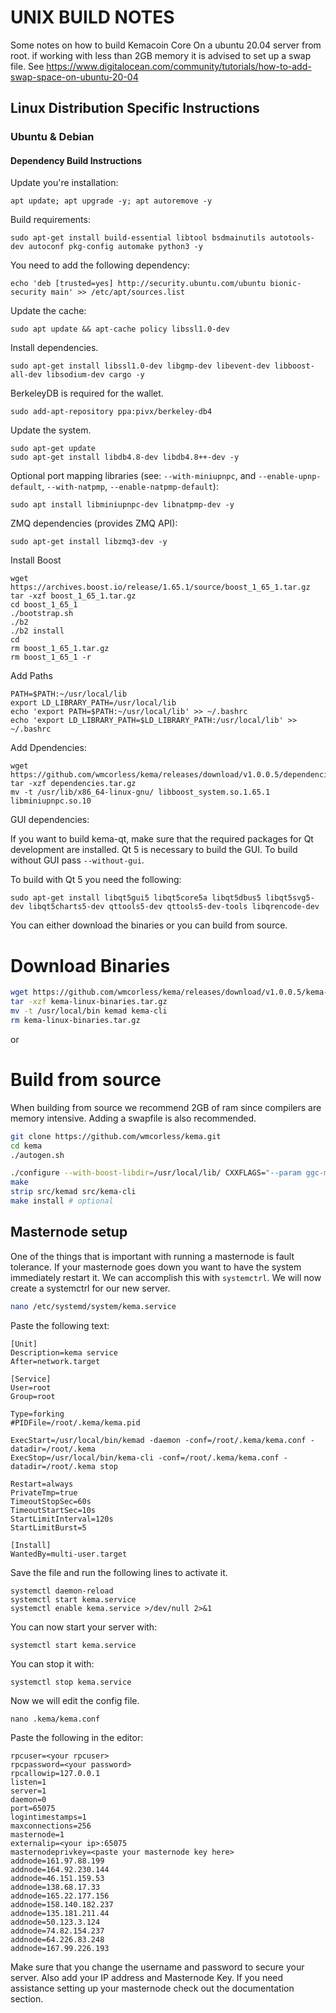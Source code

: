 UNIX BUILD NOTES
====================
Some notes on how to build Kemacoin Core On a ubuntu 20.04 server from root.
if working with less than 2GB memory it is advised to set up a swap file. See https://www.digitalocean.com/community/tutorials/how-to-add-swap-space-on-ubuntu-20-04

## Linux Distribution Specific Instructions

### Ubuntu & Debian

#### Dependency Build Instructions

Update you're installation:

    apt update; apt upgrade -y; apt autoremove -y

Build requirements:

    sudo apt-get install build-essential libtool bsdmainutils autotools-dev autoconf pkg-config automake python3 -y

You need to add the following dependency:

    echo 'deb [trusted=yes] http://security.ubuntu.com/ubuntu bionic-security main' >> /etc/apt/sources.list

Update the cache:

    sudo apt update && apt-cache policy libssl1.0-dev
    
Install dependencies.

    sudo apt-get install libssl1.0-dev libgmp-dev libevent-dev libboost-all-dev libsodium-dev cargo -y

BerkeleyDB is required for the wallet.

    sudo add-apt-repository ppa:pivx/berkeley-db4

Update the system.

    sudo apt-get update
    sudo apt-get install libdb4.8-dev libdb4.8++-dev -y

Optional port mapping libraries (see: `--with-miniupnpc`, and `--enable-upnp-default`, `--with-natpmp`, `--enable-natpmp-default`):

    sudo apt install libminiupnpc-dev libnatpmp-dev -y

ZMQ dependencies (provides ZMQ API):

    sudo apt-get install libzmq3-dev -y

Install Boost

    wget https://archives.boost.io/release/1.65.1/source/boost_1_65_1.tar.gz
    tar -xzf boost_1_65_1.tar.gz
    cd boost_1_65_1
    ./bootstrap.sh
    ./b2
    ./b2 install
    cd
    rm boost_1_65_1.tar.gz
    rm boost_1_65_1 -r
    
Add Paths

    PATH=$PATH:~/usr/local/lib
    export LD_LIBRARY_PATH=/usr/local/lib
    echo 'export PATH=$PATH:~/usr/local/lib' >> ~/.bashrc
    echo 'export LD_LIBRARY_PATH=$LD_LIBRARY_PATH:/usr/local/lib' >> ~/.bashrc

Add Dpendencies:

    wget https://github.com/wmcorless/kema/releases/download/v1.0.0.5/dependencies.tar.gz
    tar -xzf dependencies.tar.gz
    mv -t /usr/lib/x86_64-linux-gnu/ libboost_system.so.1.65.1 libminiupnpc.so.10

GUI dependencies:

If you want to build kema-qt, make sure that the required packages for Qt development
are installed. Qt 5 is necessary to build the GUI.
To build without GUI pass `--without-gui`.

To build with Qt 5 you need the following:

    sudo apt-get install libqt5gui5 libqt5core5a libqt5dbus5 libqt5svg5-dev libqt5charts5-dev qttools5-dev qttools5-dev-tools libqrencode-dev

You can either download the binaries or you can build from source.

# Download Binaries

```bash
wget https://github.com/wmcorless/kema/releases/download/v1.0.0.5/kema-linux-binaries.tar.gz
tar -xzf kema-linux-binaries.tar.gz
mv -t /usr/local/bin kemad kema-cli
rm kema-linux-binaries.tar.gz
```
or

# Build from source
When building from source we recommend 2GB of ram since compilers are memory intensive. Adding a swapfile is also recommended.
    
```bash
git clone https://github.com/wmcorless/kema.git
cd kema
./autogen.sh
```
```bash
./configure --with-boost-libdir=/usr/local/lib/ CXXFLAGS="--param ggc-min-expand=1 --param ggc-min-heapsize=32768" 
make
strip src/kemad src/kema-cli
make install # optional
```

Masternode setup
----
One of the things that is important with running a masternode is fault tolerance. If your masternode goes down you want to have the system immediately restart it. We can accomplish this with `systemctrl`. We will now create a systemctrl for our new server.

```bash
nano /etc/systemd/system/kema.service
```
Paste the following text:

    [Unit]
    Description=kema service
    After=network.target

    [Service]
    User=root
    Group=root

    Type=forking
    #PIDFile=/root/.kema/kema.pid

    ExecStart=/usr/local/bin/kemad -daemon -conf=/root/.kema/kema.conf -datadir=/root/.kema
    ExecStop=/usr/local/bin/kema-cli -conf=/root/.kema/kema.conf -datadir=/root/.kema stop

    Restart=always
    PrivateTmp=true
    TimeoutStopSec=60s
    TimeoutStartSec=10s
    StartLimitInterval=120s    
    StartLimitBurst=5

    [Install]
    WantedBy=multi-user.target

Save the file and run the following lines to activate it.

    systemctl daemon-reload
    systemctl start kema.service
    systemctl enable kema.service >/dev/null 2>&1

You can now start your server with:

    systemctl start kema.service

You can stop it with:

    systemctl stop kema.service

Now we will edit the config file.

    nano .kema/kema.conf

Paste the following in the editor:

    rpcuser=<your rpcuser>
    rpcpassword=<your password>
    rpcallowip=127.0.0.1
    listen=1
    server=1
    daemon=0
    port=65075
    logintimestamps=1
    maxconnections=256
    masternode=1
    externalip=<your ip>:65075
    masternodeprivkey=<paste your masternode key here>
    addnode=161.97.88.199
    addnode=164.92.230.144
    addnode=46.151.159.53
    addnode=138.68.17.33
    addnode=165.22.177.156	
    addnode=158.140.182.237
    addnode=135.181.211.44
    addnode=50.123.3.124
    addnode=74.82.154.237	
    addnode=64.226.83.248
    addnode=167.99.226.193

Make sure that you change the username and password to secure your server. Also add your IP address and Masternode Key. If you need assistance setting up your masternode check out the documentation section.
